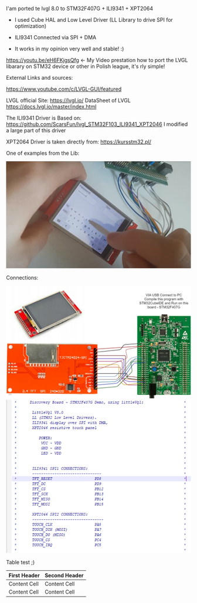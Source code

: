 I'am ported te lvgl 8.0 to STM32F407G + ILI9341 + XPT2064

* I used Cube HAL and Low Level Driver (LL Library to drive SPI for optimization) 
* ILI9341 Connected via SPI + DMA 
 
* It works in my opinion very well and stable! :) 

https://youtu.be/eH6FKjgsQfg   <- My Video prestation how to port the LVGL libarary on STM32 device or other in Polish league, it's rly simple!

External Links and sources:

https://www.youtube.com/c/LVGL-GUI/featured

LVGL official Site:
  https://lvgl.io/
DataSheet of LVGL
https://docs.lvgl.io/master/index.html

The ILI9341 Driver is Based on:
https://github.com/ScarsFun/lvgl_STM32F103_ILI9341_XPT2046
I modified a large part of this driver

XPT2064 Driver  is taken directly from:
https://kursstm32.pl/

One of examples from the Lib:

![Working](https://github.com/trteodor/LVGL_Ported_TO_ILI9341_STM32F407/blob/master/IMG/DzialajaceKlawiatura.PNG)

Connections:

![Connections](https://github.com/trteodor/LVGL_Ported_TO_ILI9341_STM32F407/blob/master/IMG/Untitled%20Diagram.jpg)
![Visualisation](https://github.com/trteodor/LVGL_Ported_TO_ILI9341_STM32F407/blob/master/IMG/Opis%20Po%C5%82%C4%85cze%C5%84.PNG)

Table test ;) 

First Header  | Second Header
------------- | -------------
Content Cell  | Content Cell
Content Cell  | Content Cell

